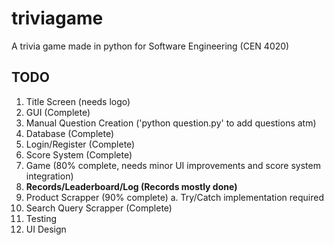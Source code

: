 # triviagame
A trivia game made in python for Software Engineering (CEN 4020)

## TODO
1. Title Screen (needs logo)
2. GUI (Complete)
3. Manual Question Creation ('python question.py' to add questions atm)
4. Database (Complete)
5. Login/Register (Complete)
6. Score System (Complete)
7. Game (80% complete, needs minor UI improvements and score system integration)
8. **Records/Leaderboard/Log (Records mostly done)**
9. Product Scrapper (90% complete)
  a. Try/Catch implementation required
10. Search Query Scrapper (Complete)
11. Testing 
12. UI Design 
